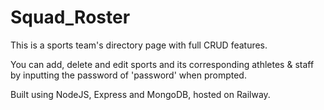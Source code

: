 # Squad_Roster

This is a sports team's directory page with full CRUD features. 

You can add, delete and edit sports and its corresponding athletes & staff by inputting the password of 'password' when prompted.

Built using NodeJS, Express and MongoDB, hosted on Railway.


